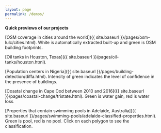 ```yaml
---
layout: page
permalink: /demos/
---
```


**Quick previews of our projects**

[OSM coverage in cities around the world]({{ site.baseurl }}/pages/osm-lulc/cities.html). White is automatically extracted built-up and green is OSM building footprints. 

[Oil tanks in Houston, Texas]({{ site.baseurl }}/pages/oil-tanks/houston.html).  

[Population centers in Nigeria]({{ site.baseurl }}/pages/building-detection/diffa.html). Intensity of green indicates the level of confidence in the presence of buildings.

[Coastal change in Cape Cod between 2010 and 2016]({{ site.baseurl }}/pages/coastal-change/tristate.html). Green is water gain, red is water loss.  

[Properties that contain swimming pools in Adelaide, Australia]({{ site.baseurl }}/pages/swimming-pools/adelaide-classified-properties.html). Green is pool, red is no pool. Click on each polygon to see the classification.
